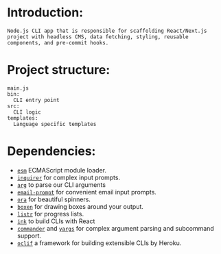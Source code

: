 # Introduction:
    Node.js CLI app that is responsible for scaffolding React/Next.js 
    project with headless CMS, data fetching, styling, reusable
    components, and pre-commit hooks.
  
# Project structure:
    main.js
    bin: 
      CLI entry point
    src: 
      CLI logic
    templates:
      Language specific templates


# Dependencies:
  - [`esm`](https://www.npmjs.com/package/esm) ECMAScript module loader.
- [`inquirer`](https://www.npmjs.com/package/inquirer) for complex input prompts.
- [`arg`](https://www.npmjs.com/package/arg) to parse our CLI arguments
- [`email-prompt`](http://npm.im/email-prompt) for convenient email input prompts.
- [`ora`](http://npm.im/ora) for beautiful spinners.
- [`boxen`](http://npm.im/boxen) for drawing boxes around your output.
- [`listr`](http://npm.im/listr) for progress lists.
- [`ink`](http://npm.im/ink) to build CLIs with React
- [`commander`](http://npm.im/commander) and [`yargs`](https://www.npmjs.com/package/yargs) for complex argument parsing and subcommand support.
- [`oclif`](https://oclif.io/) a framework for building extensible CLIs by Heroku.
   

<!-- # Commands: -->

